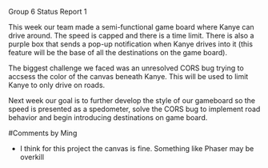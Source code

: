 Group 6 Status Report 1

This week our team made a semi-functional game board where Kanye can drive around. The speed is capped and there is a time limit. There is also a purple box that sends a pop-up notification when Kanye drives into it (this feature will be the base of all the destinations on the game board).

The biggest challenge we faced was an unresolved CORS bug trying to accsess the color of the canvas beneath Kanye. This will be used to limit Kanye to only drive on roads. 

Next week our goal is to further develop the style of our gameboard so the speed is presented as a spedometer, solve the CORS bug to implement road behavior and begin introducing destinations on game board. 

#Comments by Ming
* I think for this project the canvas is fine. Something like Phaser may be overkill
